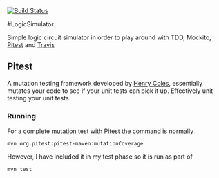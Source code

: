 [![Build Status](https://travis-ci.org/rossdrew/LogicSimulator.svg?branch=master)](https://travis-ci.org/rossdrew/LogicSimulator)

#LogicSimulator

Simple logic circuit simulator in order to play around with TDD, Mockito, [Pitest](http://pitest.org/) and [Travis](https://travis-ci.com/)

## Pitest

A mutation testing framework developed by [Henry Coles](https://github.com/hcoles), essentially mutates your code to see if your unit tests can pick it up.  Effectively unit testing your unit tests.

### Running

For a complete mutation test with [Pitest](http://pitest.org/) the command is normally
```
mvn org.pitest:pitest-maven:mutationCoverage
```
However, I have included it in my test phase so it is run as part of
```
mvn test
```

